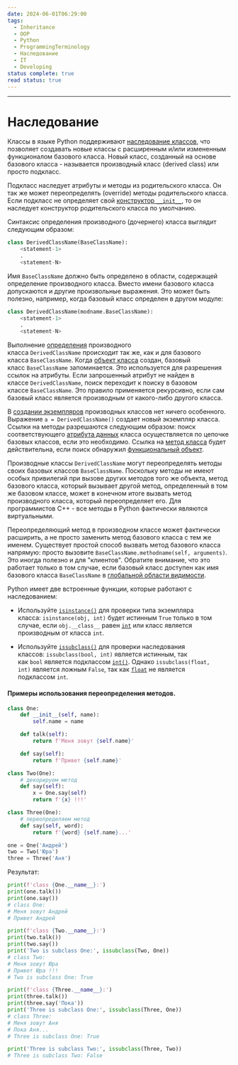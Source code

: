 ```yaml
---
date: 2024-06-01T06:29:00
tags:
  - Inheritance
  - OOP
  - Python
  - ProgrammingTerminology
  - Наследование
  - IT
  - Developing
status complete: true
read status: true
---
```

---
# Наследование

Классы в языке Python поддерживают [наследование классов](https://docs-python.ru/tutorial/klassy-jazyke-python/nasledovanie-klassov/ "Наследование классов в Python."), что позволяет создавать новые классы с расширенным и/или измененным функционалом базового класса. Новый класс, созданный на основе базового класса - называется производный класс (derived class) или просто подкласс.

Подкласс наследует атрибуты и методы из родительского класса. Он так же может переопределять (override) методы родительского класса. Если подкласс не определяет свой [конструктор `__init__`](https://docs-python.ru/tutorial/klassy-jazyke-python/obekt-klassa/ "Объект класса и конструктор класса в Python."), то он наследует конструктор родительского класса по умолчанию.

Синтаксис определения производного (дочернего) класса выглядит следующим образом:

```python
class DerivedClassName(BaseClassName):
    <statement-1>
    .
    <statement-N>
```

Имя `BaseClassName` должно быть определено в области, содержащей определение производного класса. Вместо имени базового класса допускаются и другие произвольные выражения. Это может быть полезно, например, когда базовый класс определен в другом модуле:

```python
class DerivedClassName(modname.BaseClassName):
    <statement-1>
    .
    <statement-N>
```

Выполнение [определения](https://docs-python.ru/tutorial/klassy-jazyke-python/opredelenie-klassov/ "Определение классов в Python.") производного класса `DerivedClassName` происходит так же, как и для базового класса `BaseClassName`. Когда [объект класса](https://docs-python.ru/tutorial/klassy-jazyke-python/obekt-klassa/ "Объект класса и конструктор класса в Python.") создан, базовый класс `BaseClassName` запоминается. Это используется для разрешения ссылок на атрибуты. Если запрошенный атрибут не найден в классе `DerivedClassName`, поиск переходит к поиску в базовом классе `BaseClassName`. Это правило применяется рекурсивно, если сам базовый класс является производным от какого-либо другого класса.

В [создании экземпляров](https://docs-python.ru/tutorial/klassy-jazyke-python/ekzempljar-klassa/ "Создание экземпляра класса в Python.") производных классов нет ничего особенного. Выражение `a = DerivedClassName()` создает новый экземпляр класса. Ссылки на методы разрешаются следующим образом: поиск соответствующего [атрибута данных](https://docs-python.ru/tutorial/klassy-jazyke-python/atributy-peremennye-klassa-peremennye-ekzempljara-klassa/ "Атрибуты класса и переменные экземпляра класса в Python.") класса осуществляется по цепочке базовых классов, если это необходимо. Ссылка на [метод класса](https://docs-python.ru/tutorial/klassy-jazyke-python/metod-ekzempljara-klassa/ "Метод экземпляра класса в Python.") будет действительна, если поиск обнаружил [функциональный объект](https://docs-python.ru/tutorial/opredelenie-funktsij-python/ "Определение функции в Python.").

Производные классы `DerivedClassName` могут переопределять методы своих базовых классов `BaseClassName`. Поскольку методы не имеют особых привилегий при вызове других методов того же объекта, метод базового класса, который вызывает другой метод, определенный в том же базовом классе, может в конечном итоге вызвать метод производного класса, который переопределяет его. Для программистов C++ - все методы в Python фактически являются виртуальными.

Переопределяющий метод в производном классе может фактически расширить, а не просто заменить метод базового класса с тем же именем. Существует простой способ вызвать метод базового класса напрямую: просто вызовите `BaseClassName.methodname(self, arguments)`. Это иногда полезно и для "клиентов". Обратите внимание, что это работает только в том случае, если базовый класс доступен как имя базового класса `BaseClassName` в [глобальной области видимости](https://docs-python.ru/tutorial/klassy-jazyke-python/prostranstvo-imen-oblast-vidimosti-klassah/ "Пространство имен и область видимости в классах.").

Python имеет две встроенные функции, которые работают с наследованием:

- Используйте [`isinstance()`](https://docs-python.ru/tutorial/vstroennye-funktsii-interpretatora-python/funktsija-isinstance/ "Функция isinstance() в Python, принадлежность экземпляра к классу.") для проверки типа экземпляра класса: `isinstance(obj, int)` будет истинным `True` только в том случае, если `obj.__class__` равен [`int`](https://docs-python.ru/tutorial/osnovnye-vstroennye-tipy-python/tip-dannyh-int-tselye-chisla/ "Целые числа int в Python.") или класс является производным от класса `int`.
    
- Используйте [`issubclass()`](https://docs-python.ru/tutorial/vstroennye-funktsii-interpretatora-python/funktsija-issubclass/ "Функция issubclass() в Python, проверяет наследование класса.") для проверки наследования классов: `issubclass(bool, int)` является истинным, так как `bool` является подклассом [`int()`](https://docs-python.ru/tutorial/osnovnye-vstroennye-tipy-python/tip-dannyh-int-tselye-chisla/ "Целые числа int в Python."). Однако `issubclass(float, int)` является ложным `False`, так как [`float`](https://docs-python.ru/tutorial/osnovnye-vstroennye-tipy-python/tip-dannyh-float-veschestvennye-chisla/ "Вещественные числа float в Python.") не является подклассом `int`.
    


#### Примеры использования переопределения методов.
```python
class One:
    def __init__(self, name):
        self.name = name

    def talk(self):
        return f'Меня зовут {self.name}'

    def say(self):
        return f'Привет {self.name}'

class Two(One):
    # декорируем метод
    def say(self):
        x = One.say(self)
        return f'{x} !!!'

class Three(One):
    # переопределяем метод
    def say(self, word):
        return f'{word} {self.name}...'

one = One('Андрей')
two = Two('Юра')
three = Three('Аня')
```

Результат:

```python
print(f'class {One.__name__}:')
print(one.talk())
print(one.say())
# class One:
# Меня зовут Андрей
# Привет Андрей

print(f'class {Two.__name__}:')
print(two.talk())
print(two.say())
print('Two is subclass One:', issubclass(Two, One))
# class Two:
# Меня зовут Юра
# Привет Юра !!!
# Two is subclass One: True

print(f'class {Three.__name__}:')
print(three.talk())
print(three.say('Пока'))
print('Three is subclass One:', issubclass(Three, One))
# class Three:
# Меня зовут Аня
# Пока Аня...
# Three is subclass One: True

print('Three is subclass Two:', issubclass(Three, Two))
# Three is subclass Two: False
```
